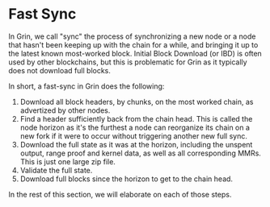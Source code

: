 # Fast Sync

In Grin, we call "sync" the process of synchronizing a new node or a node that
hasn't been keeping up with the chain for a while, and bringing it up to the
latest known most-worked block. Initial Block Download (or IBD) is often used
by other blockchains, but this is problematic for Grin as it typically does not
download full blocks.

In short, a fast-sync in Grin does the following:

1. Download all block headers, by chunks, on the most worked chain, as
advertized by other nodes.
2. Find a header sufficiently back from the chain head. This is called the node
horizon as it's the furthest a node can reorganize its chain on a new fork if
it were to occur without triggering another new full sync.
3. Download the full state as it was at the horizon, including the unspent
output, range proof and kernel data, as well as all corresponding MMRs. This is
just one large zip file.
4. Validate the full state.
5. Download full blocks since the horizon to get to the chain head.

In the rest of this section, we will elaborate on each of those steps.
